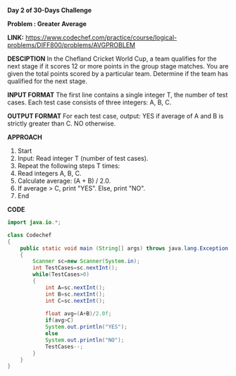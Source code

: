 **Day 2 of 30-Days Challenge**

**Problem : Greater Average**

**LINK:** https://www.codechef.com/practice/course/logical-problems/DIFF800/problems/AVGPROBLEM

**DESCIPTION**
In the Chefland Cricket World Cup, a team qualifies for the next stage if it scores 12 or more points in the group stage matches.
You are given the total points scored by a particular team. Determine if the team has qualified for the next stage.

**INPUT FORMAT**
The first line contains a single integer T, the number of test cases.
Each test case consists of three integers: A, B, C.

**OUTPUT FORMAT**
For each test case, output:
  YES if average of A and B is strictly greater than C.
  NO otherwise.

**APPROACH**
1. Start
2. Input: Read integer T (number of test cases).
3. Repeat the following steps T times:
4. Read integers A, B, C.
5. Calculate average: (A + B) / 2.0.
6. If average > C, print "YES".
   Else, print "NO".
7. End

**CODE**
```java
import java.io.*;

class Codechef
{
	public static void main (String[] args) throws java.lang.Exception
	{
		Scanner sc=new Scanner(System.in);
		int TestCases=sc.nextInt();
		while(TestCases>0)
		{
		    int A=sc.nextInt();
    		int B=sc.nextInt();
    		int C=sc.nextInt();
    		
    		float avg=(A+B)/2.0f;
    		if(avg>C)
    		System.out.println("YES");
    		else
    		System.out.println("NO");
    		TestCases--;
		}
	}
}
